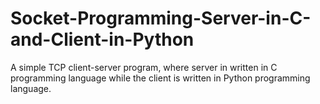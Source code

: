 # Socket-Programming-Server-in-C-and-Client-in-Python
A simple TCP client-server program, where server in written in C programming language while the client is written in Python programming language.
